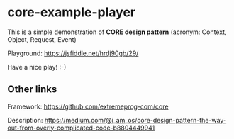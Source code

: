 # core-example-player

This is a simple demonstration of **CORE design pattern** (acronym: Context, Object, Request, Event)

Playground: https://jsfiddle.net/hrdj90gb/29/

Have a nice play! :-)

## Other links

Framework: https://github.com/extremeprog-com/core

Description: https://medium.com/@i_am_os/core-design-pattern-the-way-out-from-overly-complicated-code-b8804449941
